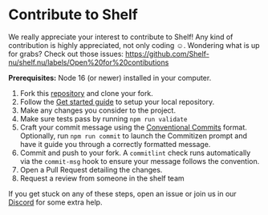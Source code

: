 # Contribute to Shelf

We really appreciate your interest to contribute to Shelf! Any kind of contribution is highly appreciated, not only coding ☺️.
Wondering what is up for grabs? Check out those issues: https://github.com/Shelf-nu/shelf.nu/labels/Open%20for%20contibutions

**Prerequisites:** Node 16 (or newer) installed in your computer.

1. Fork this [repository](https://github.com/Shelf-nu/shelf.nu) and clone your fork.
2. Follow the [Get started guide](https://docs.shelf.nu/local-development) to setup your local repository.
3. Make any changes you consider to the project.
4. Make sure tests pass by running `npm run validate`
5. Craft your commit message using the [Conventional Commits](https://www.conventionalcommits.org/) format. Optionally, run `npm run commit` to launch the Commitizen prompt and have it guide you through a correctly formatted message.
6. Commit and push to your fork. A `commitlint` check runs automatically via the `commit-msg` hook to ensure your message follows the convention.
7. Open a Pull Request detailing the changes.
8. Request a review from someone in the shelf team

If you get stuck on any of these steps, open an issue or join us in our [Discord](https://discord.gg/8he9W7aTJu) for some extra help.
